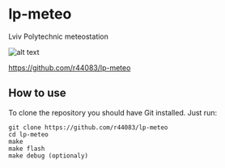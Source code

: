 # lp-meteo
Lviv Polytechnic meteostation

![alt text](https://github.com/r44083/lp-meteo/image.jpg)

https://github.com/r44083/lp-meteo

## How to use
To clone the repository you should have Git installed. Just run:
```
git clone https://github.com/r44083/lp-meteo
cd lp-meteo
make
make flash
make debug (optionaly)
```
